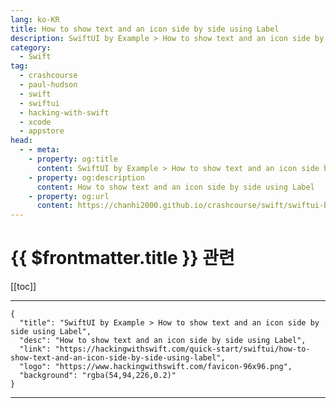 ```yaml
---
lang: ko-KR
title: How to show text and an icon side by side using Label
description: SwiftUI by Example > How to show text and an icon side by side using Label
category:
  - Swift
tag: 
  - crashcourse
  - paul-hudson
  - swift
  - swiftui
  - hacking-with-swift
  - xcode
  - appstore
head:
  - - meta:
    - property: og:title
      content: SwiftUI by Example > How to show text and an icon side by side using Label
    - property: og:description
      content: How to show text and an icon side by side using Label
    - property: og:url
      content: https://chanhi2000.github.io/crashcourse/swift/swiftui-by-example/02-working-with-static-text/how-to-show-text-and-an-icon-side-by-side-using-label.html
---
```


# {{ $frontmatter.title }} 관련

[[toc]]

---

```component VPCard
{
  "title": "SwiftUI by Example > How to show text and an icon side by side using Label",
  "desc": "How to show text and an icon side by side using Label",
  "link": "https://hackingwithswift.com/quick-start/swiftui/how-to-show-text-and-an-icon-side-by-side-using-label",
  "logo": "https://www.hackingwithswift.com/favicon-96x96.png",
  "background": "rgba(54,94,226,0.2)"
}
```

---

<TagLinks />
